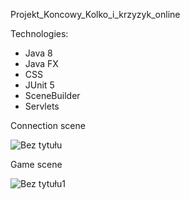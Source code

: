 Projekt_Koncowy_Kolko_i_krzyzyk_online

Technologies:
- Java 8
- Java FX
- CSS
- JUnit 5
- SceneBuilder
- Servlets


Connection scene

![Bez tytułu](https://user-images.githubusercontent.com/64829285/104844828-a59f7780-58d2-11eb-9711-79387af2d7aa.jpg)


Game scene

![Bez tytułu1](https://user-images.githubusercontent.com/64829285/104844876-e5fef580-58d2-11eb-9a4e-f4dc17c08dc6.jpg)

